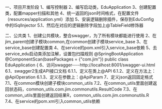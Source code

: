 一、项目开发阶段
1、编写控制器
2、编写启动类，EduApplication
3、创建配置类，配置mapper扫描和其他
4、统一返回的json时间格式，在配置文件（resources/application.yml）添加
5、安装逻辑删除插件，保存到EduConfig中的ISqlInjector
    5.1、然后在对应的逻辑删除字段加上@TableField修饰器

二、公共类
1、创建公共模块，整合swagger，为了所有模块都能进行使用
2、在jim_parent创建子模块common,在common创建子模块service_base
3、在service_base创建配置类
4、在service的pom.xml引入service_base依赖
5、去service_edu启动类添加注解，设置包扫描规则
    @SpringBootApplication
    @ComponentScan(basePackages = {"com.jim"})
    public class EduApplication {
6、访问swagger----http://localhost:8001/swagger-ui.html
    6.1、swagger2生成API接口文档
        6.1.1、定义在类上@API
        6.1.2、定义在方法上：@ApiOperation
        6.1.3、定义在参数上：@ApiParam
7、定义json返回固定格式
    7.1、在common模块创建子模块common_utils
    7.2、在common_utils里面创建返回状态码，common_utils.com.jim.commonutils.ResultCode
    7.3、在common_utils里面创建返回结果R，common_utils.com.jim.commonutils.R
    7.4、在service的pom.xml引入common_utils依赖